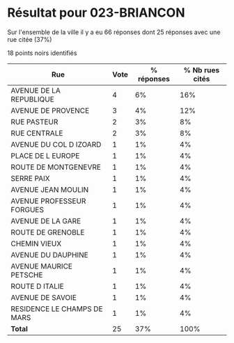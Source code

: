 # Résultat pour 023-BRIANCON

Sur l'ensemble de la ville il y a eu 66 réponses dont 25 réponses avec une rue citée (37%)

18 points noirs identifiés

| Rue | Vote | % réponses | % Nb rues cités|
|-----|------|------------|----------------|
| AVENUE DE LA REPUBLIQUE | 4 | 6% | 16%|
| AVENUE DE PROVENCE | 3 | 4% | 12%|
| RUE PASTEUR | 2 | 3% | 8%|
| RUE CENTRALE | 2 | 3% | 8%|
| AVENUE DU COL D IZOARD | 1 | 1% | 4%|
| PLACE DE L EUROPE | 1 | 1% | 4%|
| ROUTE DE MONTGENEVRE | 1 | 1% | 4%|
| SERRE PAIX | 1 | 1% | 4%|
| AVENUE JEAN MOULIN | 1 | 1% | 4%|
| AVENUE PROFESSEUR FORGUES | 1 | 1% | 4%|
| AVENUE DE LA GARE | 1 | 1% | 4%|
| ROUTE DE GRENOBLE | 1 | 1% | 4%|
| CHEMIN VIEUX | 1 | 1% | 4%|
| AVENUE DU DAUPHINE | 1 | 1% | 4%|
| AVENUE MAURICE PETSCHE | 1 | 1% | 4%|
| ROUTE D ITALIE | 1 | 1% | 4%|
| AVENUE DE SAVOIE | 1 | 1% | 4%|
| RESIDENCE LE CHAMPS DE MARS | 1 | 1% | 4%|
| **Total** | 25 | 37% | 100%|
